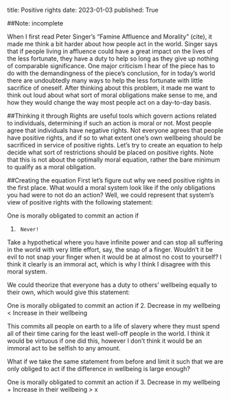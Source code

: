 title: Positive rights
date: 2023-01-03
published: True

##Note: incomplete

When I first read Peter Singer’s “Famine Affluence and Morality” (cite), it made me think a bit harder about how people act in the world. Singer says that if people living in affluence could have a great impact on the lives of the less fortunate, they have a duty to help so long as they give up nothing of comparable significance. One major criticism I hear of the piece has to do with the demandingness of the piece’s conclusion, for in today’s world there are undoubtedly many ways to help the less fortunate with little sacrifice of oneself.
After thinking about this problem, it made me want to think out loud about what sort of moral obligations make sense to me, and how they would change the way most people act on a day-to-day basis.

##Thinking it through
Rights are useful tools which govern actions related to individuals, determining if such an action is moral or not. Most people agree that individuals have negative rights. Not everyone agrees that people have positive rights, and if so to what extent one’s own wellbeing should be sacrificed in service of positive rights. Let’s try to create an equation to help decide what sort of restrictions should be placed on positive rights. Note that this is not about the optimally moral equation, rather the bare minimum to qualify as a moral obligation.
 
##Creating the equation
First let’s figure out why we need positive rights in the first place. What would a moral system look like if the only obligations you had were to not do an action? Well, we could represent that system’s view of positive rights with the following statement:

One is morally obligated to commit an action if
1.  	Never!
Take a hypothetical where you have infinite power and can stop all suffering in the world with very little effort, say, the snap of a finger. Wouldn’t it be evil to not snap your finger when it would be at almost no cost to yourself? I think it clearly is an immoral act, which is why I think I disagree with this moral system.
 
We could theorize that everyone has a duty to others’ wellbeing equally to their own, which would give this statement:

One is morally obligated to commit an action if
2.  	Decrease in my wellbeing < Increase in their wellbeing

This commits all people on earth to a life of slavery where they must spend all of their time caring for the least well-off people in the world. I think it would be virtuous if one did this, however I don’t think it would be an immoral act to be selfish to any amount.
 
What if we take the same statement from before and limit it such that we are only obliged to act if the difference in wellbeing is large enough?

One is morally obligated to commit an action if
3.  	Decrease in my wellbeing + Increase in their wellbeing > x